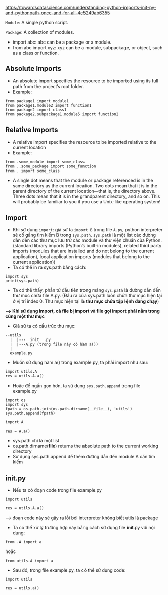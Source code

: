 https://towardsdatascience.com/understanding-python-imports-init-py-and-pythonpath-once-and-for-all-4c5249ab6355

`Module`: A single python script.

`Package`: A collection of modules.

- import abc: abc can be a package or a module.
- from abc import xyz: xyz can be a module, subpackage, or object, such as a class or function.

## Absolute Imports
- An absolute import specifies the resource to be imported using its full path from the project’s root folder.
- Example:
```
from package1 import module1
from package1.module2 import function1
from package2 import class1
from package2.subpackage1.module5 import function2
```

## Relative Imports
- A relative import specifies the resource to be imported relative to the current location
- Example:
```
from .some_module import some_class
from ..some_package import some_function
from . import some_class
```
- A single dot means that the module or package referenced is in the same directory as the current location. Two dots mean that it is in the parent directory of the current location—that is, the directory above. Three dots mean that it is in the grandparent directory, and so on. This will probably be familiar to you if you use a Unix-like operating system!

## Import
- Khi sử dụng `import`: giả sử ta `import B` trong file `A.py`, python interpreter sẽ cố gắng tìm kiếm B trong `sys.path`. `sys.path` là một list các đường dẫn đến các thư mục lưu trữ các module và thư viện chuẩn của Python. (standard library imports (Python’s built-in modules), related third party imports (modules that are installed and do not belong to the current application), local application imports (modules that belong to the current application))
- Ta có thể in ra sys.path bắng cách:
```
import sys
print(sys.path)
```
- Ta có thể thấy, phần tử đầu tiên trong mảng `sys.path` là đường dẫn đến thư mục chứa file A.py. (Đầu ra của sys.path luôn chứa thư mục hiện tại ở vị trí index 0. Thư mục hiện tại là **thư mục chứa tập lệnh đang chạy**)

**--> Khi sử dụng import, cả file bị import và file gọi import phải nằm trong cùng một thư mục**

- Giả sử ta có cấu trúc thư mục:
```
--utils
  |  |---__init__.py
  |  |---A.py (trong file này có hàm a())
  |
  example.py
```

- Muốn sử dụng hàm a() trong example.py, ta phải import như sau:
```
import utils.A
res = utils.A.a()
```
- Hoặc để ngắn gọn hơn, ta sử dụng `sys.path.append` trong file example.py

```
import os
import sys
fpath = os.path.join(os.path.dirname(__file__), 'utils')
sys.path.append(fpath)

import A

res = A.a()
```

- sys.path chỉ là một list
- os.path.dirname(__file__) returns the absolute path to the current working directory
- Sử dụng sys.path.append để thêm đường dẫn đến module A cần tìm kiếm

## __init__.py
- Nếu ta có đoạn code trong file example.py
```
import utils

res = utils.A.a()
```
--> đoạn code này sẽ gây ra lỗi bởi interpreter không biết utils là package

- Ta có thể xử lý trường hợp này bằng cách sử dụng file __init__.py với nội dung:
```
from .A import a
```
hoặc
```
from utils.A import a
```
- Sau đó, trong file example.py, ta có thể sử dụng code:
```
import utils

res = utils.a()
```















